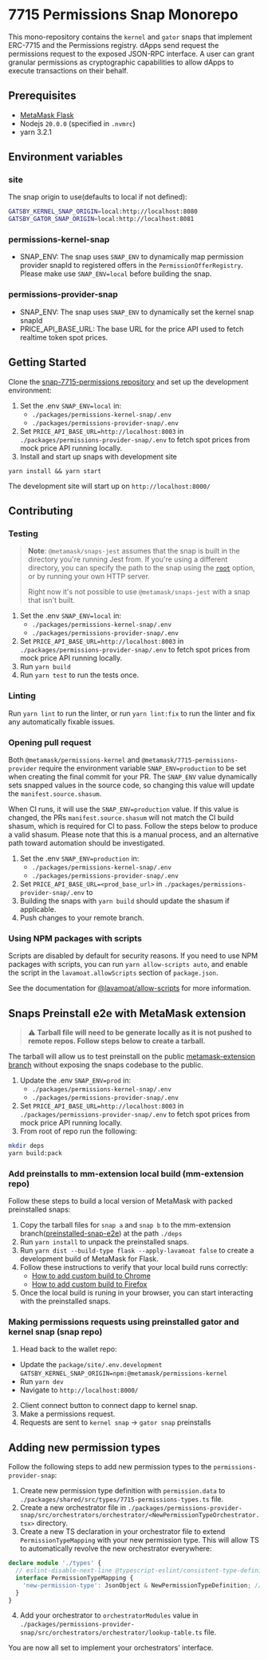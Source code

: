 # 7715 Permissions Snap Monorepo

This mono-repository contains the `kernel` and `gator` snaps that implement ERC-7715 and the Permissions registry.
dApps send request the permissions request to the exposed JSON-RPC interface.
A user can grant granular permissions as cryptographic capabilities to allow dApps to execute transactions on their behalf.

## Prerequisites

- [MetaMask Flask](https://consensyssoftware.atlassian.net/wiki/x/IQCOB10)
- Nodejs `20.0.0` (specified in `.nvmrc`)
- yarn 3.2.1

## Environment variables

### site

The snap origin to use(defaults to local if not defined):

```bash
GATSBY_KERNEL_SNAP_ORIGIN=local:http://localhost:8080
GATSBY_GATOR_SNAP_ORIGIN=local:http://localhost:8081
```

### permissions-kernel-snap

- SNAP_ENV: The snap uses `SNAP_ENV` to dynamically map permission provider snapId to registered offers in the `PermissionOfferRegistry`. Please make use `SNAP_ENV=local` before building the snap.

### permissions-provider-snap

- SNAP_ENV: The snap uses `SNAP_ENV` to dynamically set the kernel snap snapId
- PRICE_API_BASE_URL: The base URL for the price API used to fetch realtime token spot prices.

## Getting Started

Clone the [snap-7715-permissions repository](https://github.com/MetaMask/snap-7715-permissions) and set up the development environment:

1. Set the .env `SNAP_ENV=local` in:
   - `./packages/permissions-kernel-snap/.env`
   - `./packages/permissions-provider-snap/.env`
2. Set `PRICE_API_BASE_URL=http://localhost:8003` in `./packages/permissions-provider-snap/.env` to fetch spot prices from mock price API running locally.
3. Install and start up snaps with development site

```shell
yarn install && yarn start
```

The development site will start up on `http://localhost:8000/`

## Contributing

### Testing

> **Note**: `@metamask/snaps-jest` assumes that the snap is built in the
> directory you're running Jest from. If you're using a different directory,
> you can specify the path to the snap using the [`root`](#options) option, or
> by running your own HTTP server.
>
> Right now it's not possible to use `@metamask/snaps-jest` with a snap that
> isn't built.

1. Set the .env `SNAP_ENV=local` in:
   - `./packages/permissions-kernel-snap/.env`
   - `./packages/permissions-provider-snap/.env`
2. Set `PRICE_API_BASE_URL=http://localhost:8003` in `./packages/permissions-provider-snap/.env` to fetch spot prices from mock price API running locally.
3. Run `yarn build`
4. Run `yarn test` to run the tests once.

### Linting

Run `yarn lint` to run the linter, or run `yarn lint:fix` to run the linter and
fix any automatically fixable issues.

### Opening pull request

Both `@metamask/permissions-kernel` and `@metamask/7715-permissions-provider` require the environment variable `SNAP_ENV=production` to be set when creating the final commit for your PR. The `SNAP_ENV` value dynamically sets snapped values in the source code, so changing this value will update the `manifest.source.shasum`.

When CI runs, it will use the `SNAP_ENV=production` value. If this value is changed, the PRs `manifest.source.shasum` will not match the CI build shasum, which is required for CI to pass. Follow the steps below to produce a valid shasum. Please note that this is a manual process, and an alternative path toward automation should be investigated.

1. Set the .env `SNAP_ENV=production` in:
   - `./packages/permissions-kernel-snap/.env`
   - `./packages/permissions-provider-snap/.env`
2. Set `PRICE_API_BASE_URL=<prod_base_url>` in `./packages/permissions-provider-snap/.env` to
3. Building the snaps with `yarn build` should update the shasum if applicable.
4. Push changes to your remote branch.

### Using NPM packages with scripts

Scripts are disabled by default for security reasons. If you need to use NPM
packages with scripts, you can run `yarn allow-scripts auto`, and enable the
script in the `lavamoat.allowScripts` section of `package.json`.

See the documentation for [@lavamoat/allow-scripts](https://github.com/LavaMoat/LavaMoat/tree/main/packages/allow-scripts)
for more information.

## Snaps Preinstall e2e with MetaMask extension

> :warning: **Tarball file will need to be generate locally as it is not pushed to remote repos. Follow steps below to create a tarball.**

The tarball will allow us to test preinstall on the public [metamask-extension branch](https://github.com/V00D00-child/metamask-extension) without exposing the snaps codebase to the public.

1. Update the .env `SNAP_ENV=prod` in:
   - `./packages/permissions-kernel-snap/.env`
   - `./packages/permissions-provider-snap/.env`
2. Set `PRICE_API_BASE_URL=http://localhost:8003` in `./packages/permissions-provider-snap/.env` to fetch spot prices from mock price API running locally.
3. From root of repo run the following:

```bash
mkdir deps
yarn build:pack
```

### Add preinstalls to mm-extension local build (mm-extension repo)

Follow these steps to build a local version of MetaMask with packed preinstalled snaps:

1. Copy the tarball files for `snap a` and `snap b` to the mm-extension branch([preinstalled-snap-e2e](https://github.com/V00D00-child/metamask-extension/tree/preinstalled-snap-e2e)) at the path `./deps`
2. Run `yarn install` to unpack the preinstalled snaps.
3. Run `yarn dist --build-type flask --apply-lavamoat false` to create a development build of MetaMask for Flask.
4. Follow these instructions to verify that your local build runs correctly:
   - [How to add custom build to Chrome](https://github.com/V00D00-child/metamask-extension/blob/main/docs/add-to-chrome.md)
   - [How to add custom build to Firefox](https://github.com/V00D00-child/metamask-extension/blob/main/docs/add-to-firefox.md)
5. Once the local build is runing in your browser, you can start interacting with the preinstalled snaps.

### Making permissions requests using preinstalled gator and kernel snap (snap repo)

1. Head back to the wallet repo:

- Update the `package/site/.env.development` `GATSBY_KERNEL_SNAP_ORIGIN=npm:@metamask/permissions-kernel`
- Run `yarn dev`
- Navigate to `http://localhost:8000/`

2. Client connect button to connect dapp to kernel snap.
3. Make a permissions request.
4. Requests are sent to `kernel snap` -> `gator snap` preinstalls

## Adding new permission types

Follow the following steps to add new permission types to the `permissions-provider-snap`:

1. Create new permission type definition with `permission.data` to `./packages/shared/src/types/7715-permissions-types.ts` file.
2. Create a new orchestrator file in `./packages/permissions-provider-snap/src/orchestrators/orchestrator/<NewPermissionTypeOrchestrator.tsx>` directory.
3. Create a new TS declaration in your orchestrator file to extend `PermissionTypeMapping` with your new permission type. This will allow TS to automatically revolve the new orchestrator everywhere:

```ts
declare module './types' {
  // eslint-disable-next-line @typescript-eslint/consistent-type-definitions
  interface PermissionTypeMapping {
    'new-permission-type': JsonObject & NewPermissionTypeDefinition; // JsonObject & NewPermissionTypeDefinition to be compatible with the Snap JSON object type
  }
}
```

4. Add your orchestrator to `orchestratorModules` value in `./packages/permissions-provider-snap/src/orchestrators/orchestrator/lookup-table.ts` file.

You are now all set to implement your orchestrators' interface.
